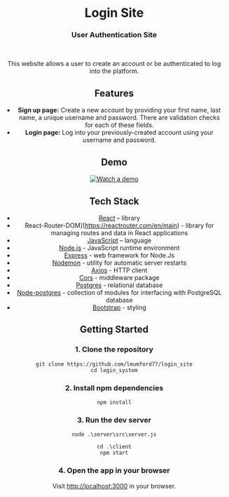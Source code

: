 <div align="center">
  <h1 align="center">Login Site</h1>
  <h3>User Authentication Site</h3>

<br/>

This website allows a user to create an account or be authenticated to log into the platform.

## Features

- **Sign up page:** Create a new account by providing your first name, last name, a unique username and password. There are validation checks for each of these fields.
- **Login page:** Log into your previously-created account using your username and password.


## Demo 
[![Watch a demo]("C:\Users\mumfo\Videos\login_system.mp4")]("C:\Users\mumfo\Videos\login_system.mp4")




## Tech Stack

- [React](https://react.dev/) – library
- React-Router-DOM](https://reactrouter.com/en/main) - library for managing routes and data in React applications
- [JavaScript](https://developer.mozilla.org/en-US/docs/Web/JavaScript/Guide) – language
- [Node.js](https://nodejs.org/en) - JavaScript runtime environment
- [Express](https://expressjs.com/) - web framework for Node.Js
- [Nodemon](https://nodemon.io/) - utility for automatic server restarts
- [Axios]() - HTTP client
- [Cors](https://expressjs.com/en/resources/middleware/cors.html) - middleware package
- [Postgres](https://www.postgresql.org/) - relational database
- [Node-postgres](https://node-postgres.com/) - collection of modules for interfacing with PostgreSQL database
- [Bootstrap](https://getbootstrap.com/docs/3.4/css/) - styling

## Getting Started

### 1. Clone the repository

```shell
git clone https://github.com/lmumford77/login_site
cd login_system
```

### 2. Install npm dependencies

```shell
npm install
```

### 3. Run the dev server

```shell
node .\server\src\server.js

cd .\client
npm start

```

### 4. Open the app in your browser

Visit [http://localhost:3000](http://localhost:3000) in your browser.


